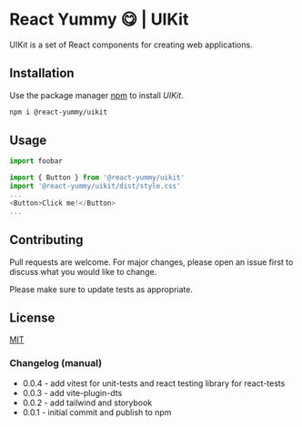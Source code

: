 # React Yummy 😋 | UIKit 
UIKit is a set of React components for creating web applications.

## Installation

Use the package manager [npm](https://www.npmjs.com/) to install *UIKit*.

```bash
npm i @react-yummy/uikit
```

## Usage

```javascript
import foobar

import { Button } from '@react-yummy/uikit'
import '@react-yummy/uikit/dist/style.css'
...
<Button>Click me!</Button>
...
```

## Contributing

Pull requests are welcome. For major changes, please open an issue first
to discuss what you would like to change.

Please make sure to update tests as appropriate.

## License

[MIT](https://github.com/react-yummy/uikit?tab=MIT-1-ov-file)

### Changelog (manual)
- 0.0.4 - add vitest for unit-tests and react testing library for react-tests
- 0.0.3 - add vite-plugin-dts 
- 0.0.2 - add tailwind and storybook
- 0.0.1 - initial commit and publish to npm